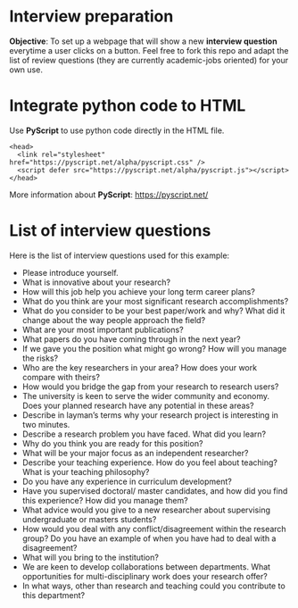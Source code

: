 # Interview preparation
**Objective**: To set up a webpage that will show a new **interview question** everytime a user clicks on a button. 
Feel free to fork this repo and adapt the list of review questions (they are currently academic-jobs oriented) for your own use.

# Integrate python code to HTML
Use **PyScript** to use python code directly in the HTML file.
```
<head>
  <link rel="stylesheet" href="https://pyscript.net/alpha/pyscript.css" />
  <script defer src="https://pyscript.net/alpha/pyscript.js"></script>
</head>
 ```
 More information about **PyScript**: https://pyscript.net/
 
 # List of interview questions
Here is the list of interview questions used for this example:
- Please introduce yourself.
- What is innovative about your research?
- How will this job help you achieve your long term career plans?
- What do you think are your most significant research accomplishments?
- What do you consider to be your best paper/work and why?  What did it change about the way people approach the field?
- What are your most important publications?
- What papers do you have coming through in the next year?
- If we gave you the position what might go wrong? How will you manage the risks?
- Who are the key researchers in your area? How does your work compare with theirs?
- How would you bridge the gap from your research to research users?
- The university is keen to serve the wider community and economy. Does your planned research have any potential in these areas?
- Describe in layman’s terms why your research project is interesting in two minutes.
- Describe a research problem you have faced. What did you learn?
- Why do you think you are ready for this position?
- What will be your major focus as an independent researcher?
- Describe your teaching experience. How do you feel about teaching?  What is your teaching philosophy?
- Do you have any experience in curriculum development?
- Have you supervised doctoral/ master candidates, and how did you find this experience? How did you manage them?
- What advice would you give to a new researcher about supervising undergraduate or masters students?
- How would you deal with any conflict/disagreement within the research group? Do you have an example of when you have had to deal with a disagreement? 
- What will you bring to the institution?
- We are keen to develop collaborations between departments. What opportunities for multi-disciplinary work does your research offer?
- In what ways, other than research and teaching could you contribute to this department?

